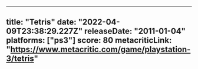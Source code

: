 
---
title: "Tetris"
date: "2022-04-09T23:38:29.227Z"
releaseDate: "2011-01-04"
platforms: ["ps3"]
score: 80
metacriticLink: "https://www.metacritic.com/game/playstation-3/tetris"
---
